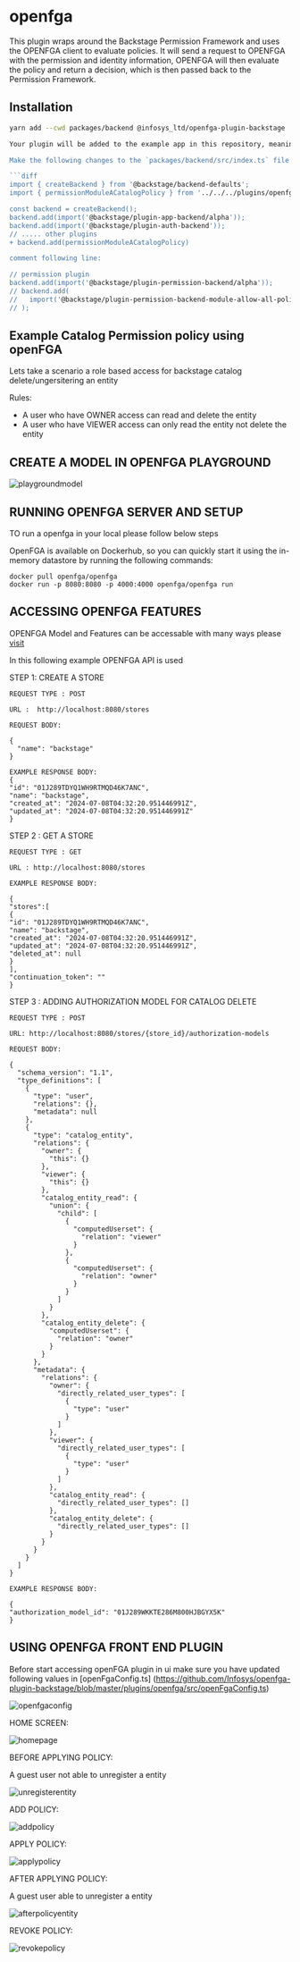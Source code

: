# openfga

This plugin wraps around the Backstage Permission Framework and uses the OPENFGA client to evaluate policies. It will send a request to OPENFGA with the permission and identity information, OPENFGA will then evaluate the policy and return a decision, which is then passed back to the Permission Framework.

## Installation

````bash
yarn add --cwd packages/backend @infosys_ltd/openfga-plugin-backstage

Your plugin will be added to the example app in this repository, meaning you'll be able to access it by running yarn start in the root directory, and then navigating to /openfga-permission-policy.

Make the following changes to the `packages/backend/src/index.ts` file in your Backstage project.

```diff
import { createBackend } from '@backstage/backend-defaults';
import { permissionModuleACatalogPolicy } from '../../../plugins/openfga/src/module';

const backend = createBackend();
backend.add(import('@backstage/plugin-app-backend/alpha'));
backend.add(import('@backstage/plugin-auth-backend'));
// ..... other plugins
+ backend.add(permissionModuleACatalogPolicy)

comment following line:

// permission plugin
backend.add(import('@backstage/plugin-permission-backend/alpha'));
// backend.add(
//   import('@backstage/plugin-permission-backend-module-allow-all-policy'),
// );
````

## Example Catalog Permission policy using openFGA

Lets take a scenario a role based access for backstage catalog delete/ungersitering an entity

Rules:

- A user who have OWNER access can read and delete the entity
- A user who have VIEWER access can only read the entity not delete the entity

## CREATE A MODEL IN OPENFGA PLAYGROUND

![playgroundmodel](https://github.com/Infosys/openfga-plugin-backstage/blob/main/plugins/openfga/src/docs/model.png)

## RUNNING OPENFGA SERVER AND SETUP

TO run a openfga in your local please follow below steps

OpenFGA is available on Dockerhub, so you can quickly start it using the in-memory datastore by running the following commands:

```
docker pull openfga/openfga
docker run -p 8080:8080 -p 4000:4000 openfga/openfga run
```

## ACCESSING OPENFGA FEATURES

OPENFGA Model and Features can be accessable with many ways please [visit](https://openfga.dev/docs/getting-started/create-store)

In this following example OPENFGA API is used

STEP 1: CREATE A STORE

```
REQUEST TYPE : POST

URL :  http://localhost:8080/stores

REQUEST BODY:

{
  "name": "backstage"
}

EXAMPLE RESPONSE BODY:
{
"id": "01J289TDYQ1WH9RTMQD46K7ANC",
"name": "backstage",
"created_at": "2024-07-08T04:32:20.951446991Z",
"updated_at": "2024-07-08T04:32:20.951446991Z"
}

```

STEP 2 : GET A STORE

```
REQUEST TYPE : GET

URL : http://localhost:8080/stores

EXAMPLE RESPONSE BODY:

{
"stores":[
{
"id": "01J289TDYQ1WH9RTMQD46K7ANC",
"name": "backstage",
"created_at": "2024-07-08T04:32:20.951446991Z",
"updated_at": "2024-07-08T04:32:20.951446991Z",
"deleted_at": null
}
],
"continuation_token": ""
}
```

STEP 3 : ADDING AUTHORIZATION MODEL FOR CATALOG DELETE

```
REQUEST TYPE : POST

URL: http://localhost:8080/stores/{store_id}/authorization-models

REQUEST BODY:

{
  "schema_version": "1.1",
  "type_definitions": [
    {
      "type": "user",
      "relations": {},
      "metadata": null
    },
    {
      "type": "catalog_entity",
      "relations": {
        "owner": {
          "this": {}
        },
        "viewer": {
          "this": {}
        },
        "catalog_entity_read": {
          "union": {
            "child": [
              {
                "computedUserset": {
                  "relation": "viewer"
                }
              },
              {
                "computedUserset": {
                  "relation": "owner"
                }
              }
            ]
          }
        },
        "catalog_entity_delete": {
          "computedUserset": {
            "relation": "owner"
          }
        }
      },
      "metadata": {
        "relations": {
          "owner": {
            "directly_related_user_types": [
              {
                "type": "user"
              }
            ]
          },
          "viewer": {
            "directly_related_user_types": [
              {
                "type": "user"
              }
            ]
          },
          "catalog_entity_read": {
            "directly_related_user_types": []
          },
          "catalog_entity_delete": {
            "directly_related_user_types": []
          }
        }
      }
    }
  ]
}

EXAMPLE RESPONSE BODY:

{
"authorization_model_id": "01J289WKKTE286M800HJBGYX5K"
}

```

## USING OPENFGA FRONT END PLUGIN

Before start accessing openFGA plugin in ui make sure you have updated following values in [openFgaConfig.ts] (https://github.com/Infosys/openfga-plugin-backstage/blob/master/plugins/openfga/src/openFgaConfig.ts)

![openfgaconfig](https://github.com/Infosys/openfga-plugin-backstage/blob/main/plugins/openfga/src/docs/openfgaconfig.png)

HOME SCREEN:

![homepage](https://github.com/Infosys/openfga-plugin-backstage/blob/main/plugins/openfga/src/docs/homepage.png)

BEFORE APPLYING POLICY:

A guest user not able to unregister a entity

![unregisterentity](https://github.com/Infosys/openfga-plugin-backstage/blob/main/plugins/openfga/src/docs/unregisterentity.png)

ADD POLICY:

![addpolicy](https://github.com/Infosys/openfga-plugin-backstage/blob/main/plugins/openfga/src/docs/addpolicy.png)

APPLY POLICY:

![applypolicy](https://github.com/Infosys/openfga-plugin-backstage/blob/main/plugins/openfga/src/docs/applypolicy.png)

AFTER APPLYING POLICY:

A guest user able to unregister a entity

![afterpolicyentity](https://github.com/Infosys/openfga-plugin-backstage/blob/main/plugins/openfga/src/docs/afterpolicyentity.png)

REVOKE POLICY:

![revokepolicy](https://github.com/Infosys/openfga-plugin-backstage/blob/main/plugins/openfga/src/docs/revokepolicy.png)
